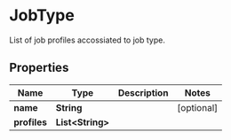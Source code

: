 

# JobType

List of job profiles accossiated to job type.

## Properties

| Name | Type | Description | Notes |
|------------ | ------------- | ------------- | -------------|
|**name** | **String** |  |  [optional] |
|**profiles** | **List&lt;String&gt;** |  |  |




